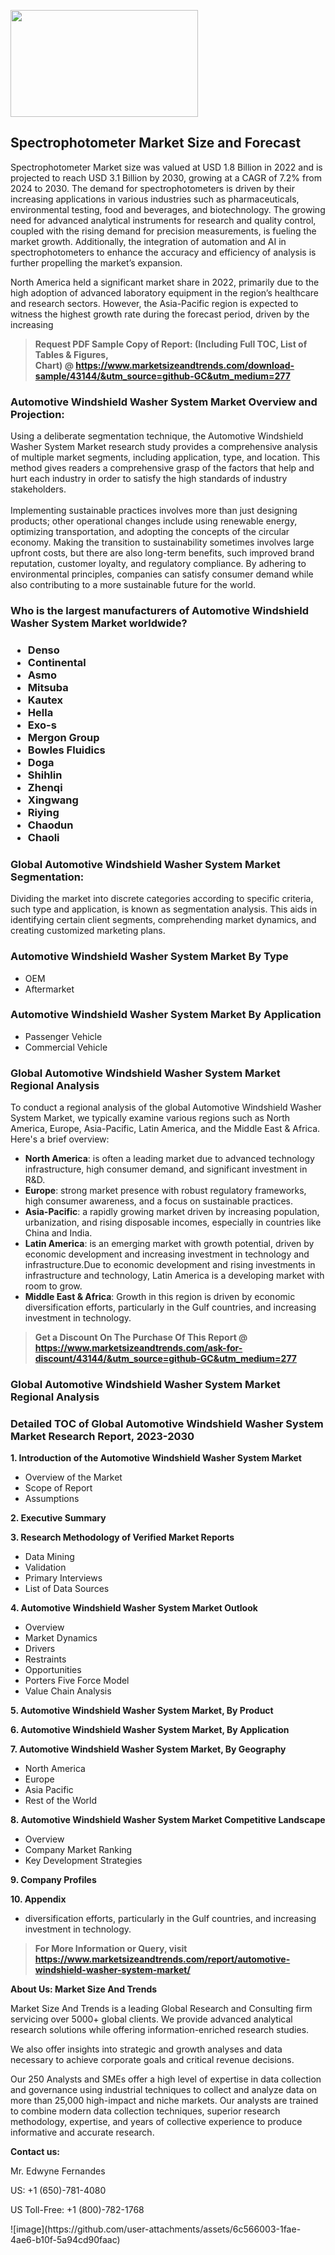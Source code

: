 <p><img class="alignnone size-medium wp-image-20088" src="https://ffe5etoiles.com/wp-content/uploads/2024/12/MST1-300x171.png" alt="" width="300" height="171" /></p><h2>Spectrophotometer Market Size and Forecast</h2><p>Spectrophotometer Market size was valued at USD 1.8 Billion in 2022 and is projected to reach USD 3.1 Billion by 2030, growing at a CAGR of 7.2% from 2024 to 2030. The demand for spectrophotometers is driven by their increasing applications in various industries such as pharmaceuticals, environmental testing, food and beverages, and biotechnology. The growing need for advanced analytical instruments for research and quality control, coupled with the rising demand for precision measurements, is fueling the market growth. Additionally, the integration of automation and AI in spectrophotometers to enhance the accuracy and efficiency of analysis is further propelling the market’s expansion.</p><p>North America held a significant market share in 2022, primarily due to the high adoption of advanced laboratory equipment in the region’s healthcare and research sectors. However, the Asia-Pacific region is expected to witness the highest growth rate during the forecast period, driven by the increasing</p><blockquote id="" class=""><strong>Request PDF Sample Copy of Report: (Including Full TOC, List of Tables &amp; Figures, Chart)&nbsp;@&nbsp;<strong><a href="https://www.marketsizeandtrends.com/download-sample/43144/&utm_source=github-GC&utm_medium=277" target="_blank">https://www.marketsizeandtrends.com/download-sample/43144/&utm_source=github-GC&utm_medium=277</a></strong></strong></blockquote><h3 id="" class="">Automotive Windshield Washer System Market&nbsp;Overview and Projection:</h3><p id="" class="">Using a deliberate segmentation technique, the Automotive Windshield Washer System Market research study provides a comprehensive analysis of multiple market segments, including application, type, and location. This method gives readers a comprehensive grasp of the factors that help and hurt each industry in order to satisfy the high standards of industry stakeholders. <br /> <br />Implementing sustainable practices involves more than just designing products; other operational changes include using renewable energy, optimizing transportation, and adopting the concepts of the circular economy. Making the transition to sustainability sometimes involves large upfront costs, but there are also long-term benefits, such improved brand reputation, customer loyalty, and regulatory compliance. By adhering to environmental principles, companies can satisfy consumer demand while also contributing to a more sustainable future for the world.</p><h3 id="" class="">Who is the largest manufacturers of&nbsp;Automotive Windshield Washer System Market worldwide?</h3><h3 class=""><p><ul><li>Denso </li><li> Continental </li><li> Asmo </li><li> Mitsuba </li><li> Kautex </li><li> Hella </li><li> Exo-s </li><li> Mergon Group </li><li> Bowles Fluidics </li><li> Doga </li><li> Shihlin </li><li> Zhenqi </li><li> Xingwang </li><li> Riying </li><li> Chaodun </li><li> Chaoli</li></ul></p></h3><h3 id="" class="">Global&nbsp;Automotive Windshield Washer System Market Segmentation:</h3><p id="" class="">Dividing the market into discrete categories according to specific criteria, such type and application, is known as segmentation analysis. This aids in identifying certain client segments, comprehending market dynamics, and creating customized marketing plans.</p><h3 id="" class="">Automotive Windshield Washer System Market&nbsp;By Type</h3><p><p><ul><li>OEM</li><li> Aftermarket</p></li></ul></p></p><h3 id="" class="">Automotive Windshield Washer System Market&nbsp;By Application</h3><p class=""><p><ul><li>Passenger Vehicle</li><li> Commercial Vehicle</li></ul></p></p><h3 id="" class="">Global Automotive Windshield Washer System Market Regional Analysis</h3><p id="" class="">To conduct a regional analysis of the global Automotive Windshield Washer System Market, we typically examine various regions such as North America, Europe, Asia-Pacific, Latin America, and the Middle East &amp; Africa. Here's a brief overview:</p><ul><li><strong>North America</strong>: is often a leading market due to advanced technology infrastructure, high consumer demand, and significant investment in R&amp;D.</li><li><strong>Europe</strong>: strong market presence with robust regulatory frameworks, high consumer awareness, and a focus on sustainable practices.</li><li><strong>Asia-Pacific</strong>: a rapidly growing market driven by increasing population, urbanization, and rising disposable incomes, especially in countries like China and India.</li><li><strong>Latin America</strong>: is an emerging market with growth potential, driven by economic development and increasing investment in technology and infrastructure.Due to economic development and rising investments in infrastructure and technology, Latin America is a developing market with room to grow.</li><li><strong>Middle East &amp; Africa</strong>: Growth in this region is driven by economic diversification efforts, particularly in the Gulf countries, and increasing investment in technology.</li></ul><blockquote id="" class=""><strong>Get a Discount On The Purchase Of This Report @ <strong><a href="https://www.marketsizeandtrends.com/ask-for-discount/43144/&utm_source=github-GC&utm_medium=277" target="_blank">https://www.marketsizeandtrends.com/ask-for-discount/43144/&utm_source=github-GC&utm_medium=277</a></strong></strong></blockquote><h3 id="" class="">Global Automotive Windshield Washer System Market Regional Analysis</h3><h3 id="" class="">Detailed TOC of Global Automotive Windshield Washer System Market Research Report, 2023-2030</h3><p id="" class=""><strong>1. Introduction of the Automotive Windshield Washer System Market</strong></p><ul><li>Overview of the Market</li><li>Scope of Report</li><li>Assumptions</li></ul><p id="" class=""><strong>2. Executive Summary</strong></p><p id="" class=""><strong>3. Research Methodology of Verified Market Reports</strong></p><ul><li>Data Mining</li><li>Validation</li><li>Primary Interviews</li><li>List of Data Sources</li></ul><p id="" class=""><strong>4. Automotive Windshield Washer System Market Outlook</strong></p><ul><li>Overview</li><li>Market Dynamics</li><li>Drivers</li><li>Restraints</li><li>Opportunities</li><li>Porters Five Force Model</li><li>Value Chain Analysis</li></ul><p id="" class=""><strong>5. Automotive Windshield Washer System Market, By Product</strong></p><p id="" class=""><strong>6. Automotive Windshield Washer System Market, By Application</strong></p><p id="" class=""><strong>7. Automotive Windshield Washer System Market, By Geography</strong></p><ul><li>North America</li><li>Europe</li><li>Asia Pacific</li><li>Rest of the World</li></ul><p id="" class=""><strong>8. Automotive Windshield Washer System Market Competitive Landscape</strong></p><ul><li>Overview</li><li>Company Market Ranking</li><li>Key Development Strategies</li></ul><p id="" class=""><strong>9. Company Profiles</strong></p><p id="" class=""><strong>10. Appendix</strong></p><ul><li>diversification efforts, particularly in the Gulf countries, and increasing investment in technology.</li></ul><blockquote id="" class=""><strong>For More Information or Query, visit <strong><strong><a href="https://www.marketsizeandtrends.com/report/automotive-windshield-washer-system-market/" target="_blank">https://www.marketsizeandtrends.com/report/automotive-windshield-washer-system-market/</a></strong></strong></strong></blockquote><p id="" class=""><strong>About Us: Market Size And Trends</strong></p><p id="" class="">Market Size And Trends is a leading Global Research and Consulting firm servicing over 5000+ global clients. We provide advanced analytical research solutions while offering information-enriched research studies.</p><p id="" class="">We also offer insights into strategic and growth analyses and data necessary to achieve corporate goals and critical revenue decisions.</p><p id="" class="">Our 250 Analysts and SMEs offer a high level of expertise in data collection and governance using industrial techniques to collect and analyze data on more than 25,000 high-impact and niche markets. Our analysts are trained to combine modern data collection techniques, superior research methodology, expertise, and years of collective experience to produce informative and accurate research.</p><p id="" class=""><strong>Contact us:</strong></p><p id="" class="">Mr. Edwyne Fernandes</p><p id="" class="">US: +1 (650)-781-4080</p><p id="" class="">US Toll-Free: +1 (800)-782-1768</p>
![image](https://github.com/user-attachments/assets/6c566003-1fae-4ae6-b10f-5a94cd90faac)

